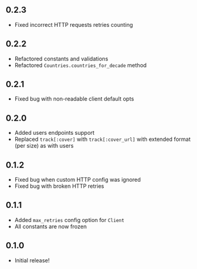 0.2.3
----------

- Fixed incorrect HTTP requests retries counting

0.2.2
----------

- Refactored constants and validations
- Refactored `Countries.countries_for_decade` method

0.2.1
----------

- Fixed bug with non-readable client default opts

0.2.0
----------

- Added users endpoints support
- Replaced `track[:cover]` with `track[:cover_url]` with extended format (per size) as with users

0.1.2
----------

- Fixed bug when custom HTTP config was ignored
- Fixed bug with broken HTTP retries

0.1.1
----------

- Added `max_retries` config option for `Client`
- All constants are now frozen

0.1.0
----------

- Initial release!
